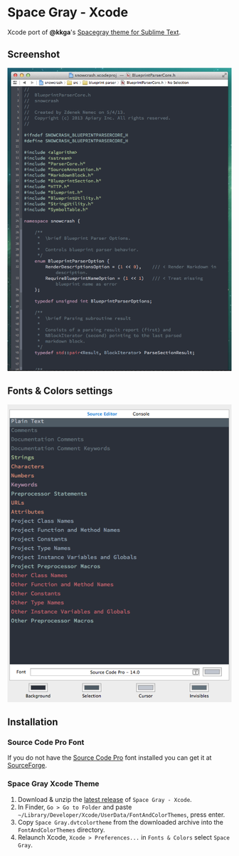 # Space Gray - Xcode

Xcode port of **@kkga**'s [Spacegray theme for Sublime Text](https://github.com/kkga/spacegray). 

## Screenshot

![screen](screenshots/screen.png)

## Fonts & Colors settings

![screen](screenshots/fonts-colors.png)

## Installation

### Source Code Pro Font

If you do not have the [Source Code Pro](http://blogs.adobe.com/typblography/2012/09/source-code-pro.html) font installed you can get it at [SourceForge](http://sourceforge.net/projects/sourcecodepro.adobe/files/).

### Space Gray Xcode Theme

1. Download & unzip the [latest release](https://github.com/zdne/spacegray-xcode/releases/) of `Space Gray - Xcode`.
2. In Finder, `Go > Go to Folder` and paste `~/Library/Developer/Xcode/UserData/FontAndColorThemes`, press enter.
3. Copy `Space Gray.dvtcolortheme` from the downloaded archive into the `FontAndColorThemes` directory.
4. Relaunch Xcode, `Xcode > Preferences...` in `Fonts & Colors` select `Space Gray`.


